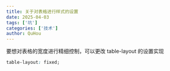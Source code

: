 ```yaml
---
title: 关于对表格进行样式的设置
date: 2025-04-03
tags: ['坑']
categories: ['技术']
author: QuHou
---
```


要想对表格的宽度进行精细控制，可以更改 table-layout 的设置实现

```css
table-layout: fixed;
```
